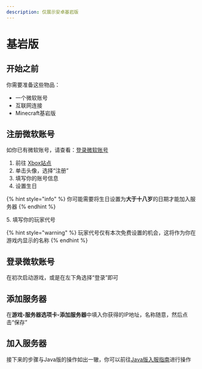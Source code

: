 ```yaml
---
description: 仅展示安卓基岩版
---
```


# 基岩版

## 开始之前

你需要准备这些物品：

* 一个微软账号
* 互联网连接
* Minecraft基岩版

## 注册微软账号

如你已有微软账号，请查看：[登录微软账号](ji-yan-ban.md#deng-lu-wei-ruan-zhang-hao)

1. 前往 [Xbox站点](https://www.xbox.com)
2. 单击头像，选择“注册”
3. 填写你的账号信息
4. 设置生日

{% hint style="info" %}
你可能需要将生日设置为**大于十八岁**的日期才能加入服务器
{% endhint %}

&#x20; 5\.  填写你的玩家代号

{% hint style="warning" %}
玩家代号仅有本次免费设置的机会，这将作为你在游戏内显示的名称
{% endhint %}

## 登录微软账号

在初次启动游戏，或是在左下角选择“登录”即可

## 添加服务器

在**游戏-服务器选项卡-添加服务器**中填入你获得的IP地址，名称随意，然后点击“保存”

## 加入服务器

接下来的步骤与Java版的操作如出一辙，你可以前往[Java版入服指南](java.md#zhu-ce-fu-wu-qi-zhang-hao)进行操作


